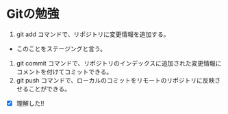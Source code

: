 # Gitの勉強

1. git add コマンドで、リポジトリに変更情報を追加する。
  - このことをステージングと言う。
1. git commit コマンドで、リポジトリのインデックスに追加された変更情報にコメントを付けてコミットできる。
1. git push コマンドで、ローカルのコミットをリモートのリポジトリに反映させることができる。
- [x] 理解した!!

